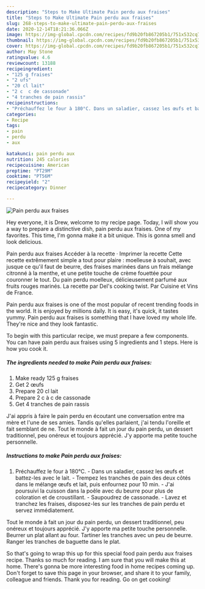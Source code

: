 ```yaml
---
description: "Steps to Make Ultimate Pain perdu aux fraises"
title: "Steps to Make Ultimate Pain perdu aux fraises"
slug: 268-steps-to-make-ultimate-pain-perdu-aux-fraises
date: 2020-12-14T18:21:36.066Z
image: https://img-global.cpcdn.com/recipes/fd9b20fb867205b1/751x532cq70/pain-perdu-aux-fraises-photo-principale-de-la-recette.jpg
thumbnail: https://img-global.cpcdn.com/recipes/fd9b20fb867205b1/751x532cq70/pain-perdu-aux-fraises-photo-principale-de-la-recette.jpg
cover: https://img-global.cpcdn.com/recipes/fd9b20fb867205b1/751x532cq70/pain-perdu-aux-fraises-photo-principale-de-la-recette.jpg
author: May Stone
ratingvalue: 4.6
reviewcount: 13188
recipeingredient:
- "125 g fraises"
- "2 ufs"
- "20 cl lait"
- "2 c  c de cassonade"
- "4 tranches de pain rassis"
recipeinstructions:
- "Préchauffez le four à 180°C. Dans un saladier, cassez les œufs et battez-les avec le lait. Trempez les tranches de pain des deux côtés dans le mélange œufs et lait, puis enfournez pour 10 min. J&#39;ai poursuivi la cuisson dans la poêle avec du beurre pour plus de coloration et de croustillant. Saupoudrez de cassonade. Lavez et tranchez les fraises, disposez-les sur les tranches de pain perdu et servez immédiatement."
categories:
- Recipe
tags:
- pain
- perdu
- aux

katakunci: pain perdu aux 
nutrition: 245 calories
recipecuisine: American
preptime: "PT29M"
cooktime: "PT56M"
recipeyield: "2"
recipecategory: Dinner

---
```



![Pain perdu aux fraises](https://img-global.cpcdn.com/recipes/fd9b20fb867205b1/751x532cq70/pain-perdu-aux-fraises-photo-principale-de-la-recette.jpg)

Hey everyone, it is Drew, welcome to my recipe page. Today, I will show you a way to prepare a distinctive dish, pain perdu aux fraises. One of my favorites. This time, I'm gonna make it a bit unique. This is gonna smell and look delicious.

Pain perdu aux fraises Accéder à la recette · Imprimer la recette Cette recette extrêmement simple a tout pour plaire : moelleuse à souhait, avec jusque ce qu&#39;il faut de beurre, des fraises marinées dans un frais mélange citronné à la menthe, et une petite touche de crème fouettée pour couronner le tout. Du pain perdu moelleux, délicieusement parfumé aux fruits rouges marinés. La recette par Del&#39;s cooking twist. Par Cuisine et Vins de France.

Pain perdu aux fraises is one of the most popular of recent trending foods in the world. It is enjoyed by millions daily. It is easy, it's quick, it tastes yummy. Pain perdu aux fraises is something that I have loved my whole life. They're nice and they look fantastic.


To begin with this particular recipe, we must prepare a few components. You can have pain perdu aux fraises using 5 ingredients and 1 steps. Here is how you cook it.

<!--inarticleads1-->

##### The ingredients needed to make Pain perdu aux fraises:

1. Make ready 125 g fraises
1. Get 2 œufs
1. Prepare 20 cl lait
1. Prepare 2 c à c de cassonade
1. Get 4 tranches de pain rassis


J&#39;ai appris à faire le pain perdu en écoutant une conversation entre ma mère et l&#39;une de ses amies. Tandis qu&#39;elles parlaient, j&#39;ai tendu l&#39;oreille et fait semblant de ne. Tout le monde à fait un jour du pain perdu, un dessert traditionnel, peu onéreux et toujours apprécié. J&#39;y apporte ma petite touche personnelle. 

<!--inarticleads2-->

##### Instructions to make Pain perdu aux fraises:

1. Préchauffez le four à 180°C. - Dans un saladier, cassez les œufs et battez-les avec le lait. - Trempez les tranches de pain des deux côtés dans le mélange œufs et lait, puis enfournez pour 10 min. - J&#39;ai poursuivi la cuisson dans la poêle avec du beurre pour plus de coloration et de croustillant. - Saupoudrez de cassonade. - Lavez et tranchez les fraises, disposez-les sur les tranches de pain perdu et servez immédiatement.


Tout le monde à fait un jour du pain perdu, un dessert traditionnel, peu onéreux et toujours apprécié. J&#39;y apporte ma petite touche personnelle. Beurrer un plat allant au four. Tartiner les tranches avec un peu de beurre. Ranger les tranches de baguette dans le plat. 

So that's going to wrap this up for this special food pain perdu aux fraises recipe. Thanks so much for reading. I am sure that you will make this at home. There's gonna be more interesting food in home recipes coming up. Don't forget to save this page in your browser, and share it to your family, colleague and friends. Thank you for reading. Go on get cooking!
